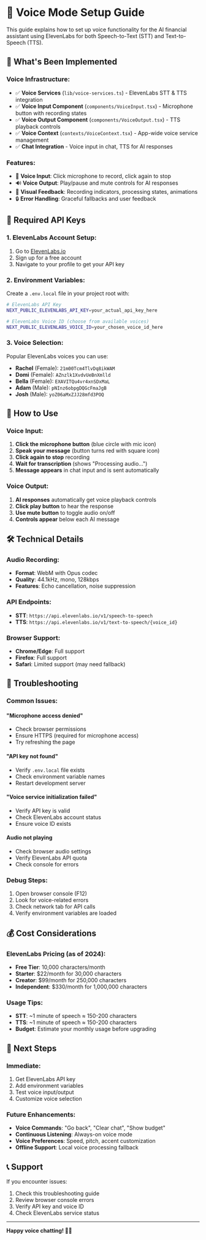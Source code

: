 # 🎤 Voice Mode Setup Guide

This guide explains how to set up voice functionality for the AI financial assistant using ElevenLabs for both Speech-to-Text (STT) and Text-to-Speech (TTS).

## 🚀 What's Been Implemented

### **Voice Infrastructure:**
- ✅ **Voice Services** (`lib/voice-services.ts`) - ElevenLabs STT & TTS integration
- ✅ **Voice Input Component** (`components/VoiceInput.tsx`) - Microphone button with recording states
- ✅ **Voice Output Component** (`components/VoiceOutput.tsx`) - TTS playback controls
- ✅ **Voice Context** (`contexts/VoiceContext.tsx`) - App-wide voice service management
- ✅ **Chat Integration** - Voice input in chat, TTS for AI responses

### **Features:**
- 🎤 **Voice Input**: Click microphone to record, click again to stop
- 🔊 **Voice Output**: Play/pause and mute controls for AI responses
- 🎨 **Visual Feedback**: Recording indicators, processing states, animations
- 🔒 **Error Handling**: Graceful fallbacks and user feedback

## 🔑 Required API Keys

### **1. ElevenLabs Account Setup:**
1. Go to [ElevenLabs.io](https://elevenlabs.io/)
2. Sign up for a free account
3. Navigate to your profile to get your API key

### **2. Environment Variables:**
Create a `.env.local` file in your project root with:

```bash
# ElevenLabs API Key
NEXT_PUBLIC_ELEVENLABS_API_KEY=your_actual_api_key_here

# ElevenLabs Voice ID (choose from available voices)
NEXT_PUBLIC_ELEVENLABS_VOICE_ID=your_chosen_voice_id_here
```

### **3. Voice Selection:**
Popular ElevenLabs voices you can use:
- **Rachel** (Female): `21m00Tcm4TlvDq8ikWAM`
- **Domi** (Female): `AZnzlk1XvdvUeBnXmlld`
- **Bella** (Female): `EXAVITQu4vr4xnSDxMaL`
- **Adam** (Male): `pNInz6obpgDQGcFmaJgB`
- **Josh** (Male): `yoZ06aMxZJJ28mfd3POQ`

## 🎯 How to Use

### **Voice Input:**
1. **Click the microphone button** (blue circle with mic icon)
2. **Speak your message** (button turns red with square icon)
3. **Click again to stop** recording
4. **Wait for transcription** (shows "Processing audio...")
5. **Message appears** in chat input and is sent automatically

### **Voice Output:**
1. **AI responses** automatically get voice playback controls
2. **Click play button** to hear the response
3. **Use mute button** to toggle audio on/off
4. **Controls appear** below each AI message

## 🛠️ Technical Details

### **Audio Recording:**
- **Format**: WebM with Opus codec
- **Quality**: 44.1kHz, mono, 128kbps
- **Features**: Echo cancellation, noise suppression

### **API Endpoints:**
- **STT**: `https://api.elevenlabs.io/v1/speech-to-speech`
- **TTS**: `https://api.elevenlabs.io/v1/text-to-speech/{voice_id}`

### **Browser Support:**
- **Chrome/Edge**: Full support
- **Firefox**: Full support
- **Safari**: Limited support (may need fallback)

## 🔧 Troubleshooting

### **Common Issues:**

#### **"Microphone access denied"**
- Check browser permissions
- Ensure HTTPS (required for microphone access)
- Try refreshing the page

#### **"API key not found"**
- Verify `.env.local` file exists
- Check environment variable names
- Restart development server

#### **"Voice service initialization failed"**
- Verify API key is valid
- Check ElevenLabs account status
- Ensure voice ID exists

#### **Audio not playing**
- Check browser audio settings
- Verify ElevenLabs API quota
- Check console for errors

### **Debug Steps:**
1. Open browser console (F12)
2. Look for voice-related errors
3. Check network tab for API calls
4. Verify environment variables are loaded

## 💰 Cost Considerations

### **ElevenLabs Pricing (as of 2024):**
- **Free Tier**: 10,000 characters/month
- **Starter**: $22/month for 30,000 characters
- **Creator**: $99/month for 250,000 characters
- **Independent**: $330/month for 1,000,000 characters

### **Usage Tips:**
- **STT**: ~1 minute of speech ≈ 150-200 characters
- **TTS**: ~1 minute of speech ≈ 150-200 characters
- **Budget**: Estimate your monthly usage before upgrading

## 🚀 Next Steps

### **Immediate:**
1. Get ElevenLabs API key
2. Add environment variables
3. Test voice input/output
4. Customize voice selection

### **Future Enhancements:**
- **Voice Commands**: "Go back", "Clear chat", "Show budget"
- **Continuous Listening**: Always-on voice mode
- **Voice Preferences**: Speed, pitch, accent customization
- **Offline Support**: Local voice processing fallback

## 📞 Support

If you encounter issues:
1. Check this troubleshooting guide
2. Review browser console errors
3. Verify API key and voice ID
4. Check ElevenLabs service status

---

**Happy voice chatting! 🎤✨**
